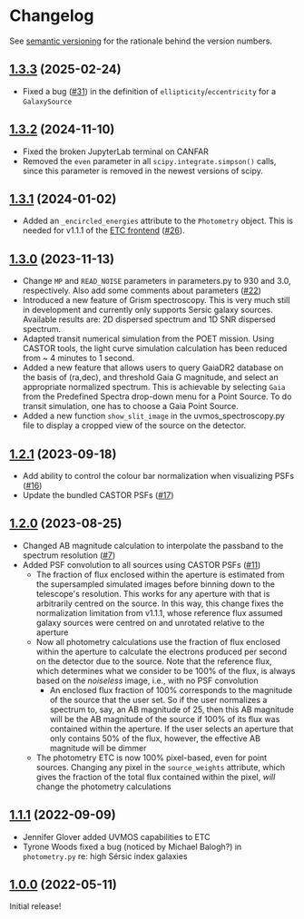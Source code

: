 # Changelog

See [semantic versioning](https://semver.org/spec/v2.0.0.html) for the rationale behind
the version numbers.

## [1.3.3](https://github.com/CASTOR-telescope/ETC/tree/v1.3.3) (2025-02-24)

- Fixed a bug ([#31](https://github.com/CASTOR-telescope/ETC/issues/31)) in the definition
  of `ellipticity`/`eccentricity` for a `GalaxySource`

## [1.3.2](https://github.com/CASTOR-telescope/ETC/tree/v1.3.2) (2024-11-10)

- Fixed the broken JupyterLab terminal on CANFAR
- Removed the `even` parameter in all `scipy.integrate.simpson()` calls, since this
  parameter is removed in the newest versions of scipy.

## [1.3.1](https://github.com/CASTOR-telescope/ETC/tree/v1.3.1) (2024-01-02)

- Added an `_encircled_energies` attribute to the `Photometry` object. This is needed for
  v1.1.1 of the [ETC frontend](https://github.com/CASTOR-telescope/ETC_frontend)
  ([#26](https://github.com/CASTOR-telescope/ETC/pull/26)).

## [1.3.0](https://github.com/CASTOR-telescope/ETC/tree/v1.3.0) (2023-11-13)

- Change `MP` and `READ_NOISE` parameters in parameters.py to 930 and 3.0, respectively.
  Also add some comments about parameters
  ([#22](https://github.com/CASTOR-telescope/ETC/pull/22))
- Introduced a new feature of Grism spectroscopy. This is very much still in development
  and currently only supports Sersic galaxy sources. Available results are: 2D dispersed
  spectrum and 1D SNR dispersed spectrum.
- Adapted transit numerical simulation from the POET mission. Using CASTOR tools, the
  light curve simulation calculation has been reduced from ~ 4 minutes to 1 second.
- Added a new feature that allows users to query GaiaDR2 database on the basis of
  (ra,dec), and threshold Gaia G magnitude, and select an appropriate normalized spectrum.
  This is achievable by selecting `Gaia` from the Predefined Spectra drop-down menu for a
  Point Source. To do transit simulation, one has to choose a Gaia Point Source.
- Added a new function `show_slit_image` in the uvmos_spectroscopy.py file to display a
  cropped view of the source on the detector.

## [1.2.1](https://github.com/CASTOR-telescope/ETC/tree/v1.2.1) (2023-09-18)

- Add ability to control the colour bar normalization when visualizing PSFs
  ([#16](https://github.com/CASTOR-telescope/ETC/pull/16))
- Update the bundled CASTOR PSFs ([#17](https://github.com/CASTOR-telescope/ETC/pull/17))

## [1.2.0](https://github.com/CASTOR-telescope/ETC/tree/v1.2.0) (2023-08-25)

- Changed AB magnitude calculation to interpolate the passband to the spectrum resolution
  ([#7](https://github.com/CASTOR-telescope/ETC/pull/7))
- Added PSF convolution to all sources using CASTOR PSFs
  ([#11](https://github.com/CASTOR-telescope/ETC/pull/11))
  - The fraction of flux enclosed within the aperture is estimated from the supersampled
    simulated images before binning down to the telescope's resolution. This works for any
    aperture with that is arbitrarily centred on the source. In this way, this change
    fixes the normalization limitation from v1.1.1, whose reference flux assumed galaxy
    sources were centred on and unrotated relative to the aperture
  - Now all photometry calculations use the fraction of flux enclosed within the aperture
    to calculate the electrons produced per second on the detector due to the source. Note
    that the reference flux, which determines what we consider to be 100% of the flux, is
    always based on the _noiseless_ image, i.e., with no PSF convolution
    - An enclosed flux fraction of 100% corresponds to the magnitude of the source that
      the user set. So if the user normalizes a spectrum to, say, an AB magnitude of 25,
      then this AB magnitude will be the AB magnitude of the source if 100% of its flux
      was contained within the aperture. If the user selects an aperture that only
      contains 50% of the flux, however, the effective AB magnitude will be dimmer
  - The photometry ETC is now 100% pixel-based, even for point sources. Changing any pixel
    in the `source_weights` attribute, which gives the fraction of the total flux
    contained within the pixel, _will_ change the photometry calculations

## [1.1.1](https://github.com/CASTOR-telescope/ETC/tree/v1.1.1) (2022-09-09)

- Jennifer Glover added UVMOS capabilities to ETC
- Tyrone Woods fixed a bug (noticed by Michael Balogh?) in `photometry.py` re: high Sérsic
  index galaxies

## [1.0.0](https://github.com/CASTOR-telescope/ETC/tree/v1.0.0) (2022-05-11)

Initial release!

